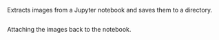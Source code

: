Extracts images from a Jupyter notebook and saves them to a directory.
```

```

Attaching the images back to the notebook.
```

```